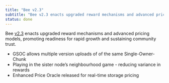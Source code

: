 ```yaml
---
title: "Bee v2.3"
subtitle: "Bee v2.3 enacts upgraded reward mechanisms and advanced pricing models, promoting readiness for rapid growth and sustaining community trust."
status: done
---
```


Bee [v2.3](https://github.com/ethersphere/bee/releases/tag/v2.3.0) enacts upgraded reward mechanisms and advanced pricing models, promoting readiness for rapid growth and sustaining community trust.

- GSOC allows multiple version uploads of of the same Single-Owner-Chunk
- Playing in the sister node’s neighbourhood game - reducing variance in rewards
- Enhanced Price Oracle released for real-time storage pricing